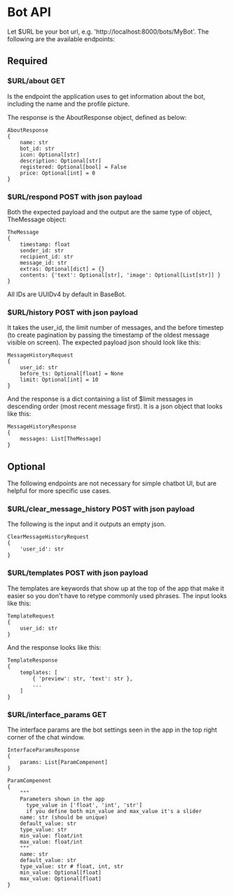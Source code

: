 # Bot API

Let $URL be your bot url, e.g. 'http://localhost:8000/bots/MyBot'. The following are the available endpoints:

## Required

### $URL/about GET

Is the endpoint the application uses to get information about the bot, including the name and the profile picture. 

The response is the AboutResponse object, defined as below:

```
AboutResponse 
{
    name: str
    bot_id: str
    icon: Optional[str] 
    description: Optional[str]
    registered: Optional[bool] = False 
    price: Optional[int] = 0
}
```

### $URL/respond POST with json payload

Both the expected payload and the output are the same type of object, TheMessage object:

```
TheMessage 
{
    timestamp: float
    sender_id: str
    recipient_id: str
    message_id: str
    extras: Optional[dict] = {}
    contents: {'text': Optional[str], 'image': Optional[List[str]] }
}
```

All IDs are UUIDv4 by default in BaseBot.


### $URL/history POST with json payload

It takes the user_id, the limit number of messages, and the before timestep (to create pagination by passing the timestamp of the oldest message visible on screen). The expected payload json should look like this:

```
MessageHistoryRequest
{
    user_id: str
    before_ts: Optional[float] = None
    limit: Optional[int] = 10
}
```

And the response is a dict containing a list of $limit messages in descending order (most recent message first). It is a json object that looks like this:

```
MessageHistoryResponse
{
    messages: List[TheMessage]
}
```


## Optional

The following endpoints are not necessary for simple chatbot UI, but are helpful for more specific use cases.

### $URL/clear_message_history POST with json payload

The following is the input and it outputs an empty json.

```
ClearMessageHistoryRequest
{
    'user_id': str
}
```


### $URL/templates POST with json payload

The templates are keywords that show up at the top of the app that make it easier so you don't have to retype commonly used phrases. The input looks like this:

```
TemplateRequest
{
    user_id: str
}
```

And the response looks like this:

```
TemplateResponse
{
    templates: [
        { 'preview': str, 'text': str },
        ...
    ]
}
```

### $URL/interface_params GET

The interface params are the bot settings seen in the app in the top right corner of the chat window.

```
InterfaceParamsResponse 
{
    params: List[ParamCompenent]
}

ParamCompenent
{
    """
    Parameters shown in the app
      type_value in ['float', 'int', 'str']
      if you define both min_value and max_value it's a slider
    name: str (should be unique)
    default_value: str
    type_value: str
    min_value: float/int
    max_value: float/int
    """
    name: str
    default_value: str
    type_value: str # float, int, str
    min_value: Optional[float]
    max_value: Optional[float]
}
```
